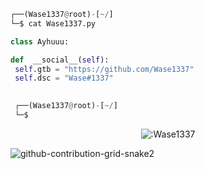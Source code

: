 <div align="center">

</div>

```python
┌──(Wase1337@root)-[~/]
└─$ cat Wase1337.py

class Ayhuuu:

def  __social__(self):
 self.gtb = "https://github.com/Wase1337"
 self.dsc = "Wase#1337"

  
 ┌──(Wase1337@root)-[~/]
 └─$
```
<p align="center"><img src="https://count.getloli.com/get/@:Wase1337" alt=":Wase1337" /></p>

![github-contribution-grid-snake2](https://user-images.githubusercontent.com/108903025/218284598-9b39c82a-0784-4c5c-b595-190ff8150858.svg)

